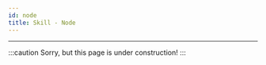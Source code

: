 ```yaml
---
id: node
title: Skill - Node
---
```


---------------

:::caution
Sorry, but this page is under construction!
:::